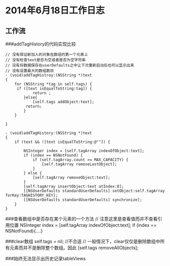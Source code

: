 # 2014年6月18日工作日志

## 工作流

###addTagHistory的代码实现比较

	// 没有保证新加入的对象在数组的第一个元素上
	// 没有检查text是否为空或者是否为空字符串
	// 没有将数据保存在userDefaults之中让下次重新启动后也可以显示出来
	// 没有设置最大的数组数目
	- (void)addTagHistroy:(NSString *)text
	{
   		for (NSString *tag in self.tags) {
       	 if ([text isEqualToString:tag]) {
            	return ;
        	}else{
            	[self.tags addObject:text];
           	 return;
        	}
    	}

	}

	- (void)addTagHistory:(NSString *)text
	{
	    if (text && ![text isEqualToString:@""]) {
	        
	        NSInteger index = [self.tagArray indexOfObject:text];
	        if (index == NSNotFound) {
	            if (self.tagArray.count >= MAX_CAPACITY) {
	                [self.tagArray removeLastObject];
	            }
	        } else {
	            [self.tagArray removeObject:text];
	        }
	        [self.tagArray insertObject:text atIndex:0];
	        [[NSUserDefaults standardUserDefaults] setObject:self.tagArray forKey:TAGHISTORY_KEY];
	        [[NSUserDefaults standardUserDefaults] synchronize];
	    }
	}

###查看数组中是否存在某个元素的一个方法
	// 注意这里是查看值而并不查看引用位置
	NSInteger index = [self.tagArray indexOfObject:text];
	if (index == NSNotFound){....}

###clear数组
	self.tags = nil; //不合适
	// 一般情况下，clear仅仅是删除数组中所有元素而并不是删除整个数组。因此
	[self.tags removeAllObjects];

###始终无法显示出历史记录tableViews
